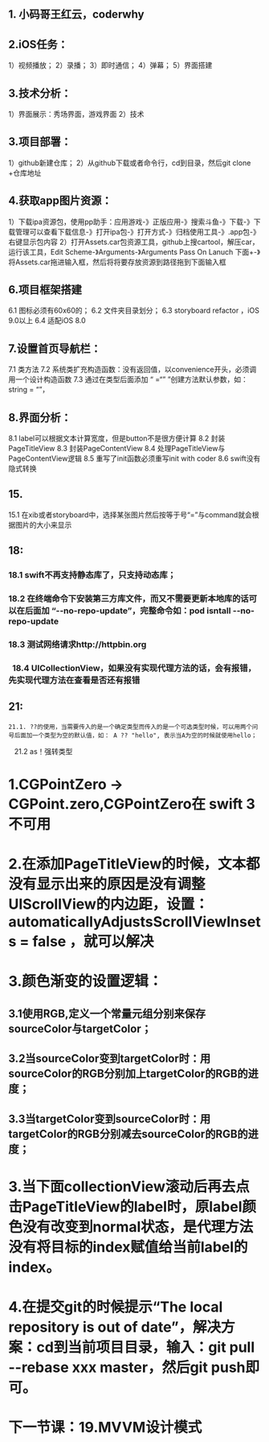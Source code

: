 ## 1. 小码哥王红云，coderwhy
## 2.iOS任务：
1）视频播放；
2）录播；
3）即时通信；
4）弹幕；
5）界面搭建
## 3.技术分析：
1）界面展示：秀场界面，游戏界面
2）技术
## 3.项目部署：
1）github新建仓库；
2）从github下载或者命令行，cd到目录，然后git clone +仓库地址
## 4.获取app图片资源：
1）下载ipa资源包，使用pp助手：应用游戏-》正版应用-》搜索斗鱼-》下载-》下载管理可以查看下载信息-》打开ipa包-》打开方式-》归档使用工具-》.app包-》右键显示包内容
2）打开Assets.car包资源工具，github上搜cartool，解压car，运行该工具，Edit Scheme-》Arguments-》Arguments Pass On Lanuch 下面+-》将Assets.car拖进输入框，然后将将要存放资源到路径拖到下面输入框

## 6.项目框架搭建
6.1 图标必须有60x60的；
6.2 文件夹目录划分；
6.3 storyboard refactor ，iOS 9.0以上
6.4 适配iOS 8.0

## 7.设置首页导航栏：
7.1 类方法
7.2 系统类扩充构造函数：没有返回值，以convenience开头，必须调用一个设计构造函数
7.3 通过在类型后面添加 “ =“” ”创建方法默认参数，如：string = “”，

## 8.界面分析：
8.1 label可以根据文本计算宽度，但是button不是很方便计算
8.2 封装PageTitleView
8.3 封装PageContentView
8.4 处理PageTitleView与PageContentView逻辑
8.5 重写了init函数必须重写init with coder 
8.6 swift没有隐式转换

## 15.
  15.1 在xib或者storyboard中，选择某张图片然后按等于号“=”与command就会根据图片的大小来显示
## 18:
###   18.1 swift不再支持静态库了，只支持动态库；
###   18.2 在终端命令下安装第三方库文件，而又不需要更新本地库的话可以在后面加 “--no-repo-update”，完整命令如：pod isntall --no-repo-update
###   18.3 测试网络请求http://httpbin.org
###   18.4 UICollectionView，如果没有实现代理方法的话，会有报错，先实现代理方法在查看是否还有报错

## 21: 
    21.1. ??的使用，当需要传入的是一个确定类型而传入的是一个可选类型时候，可以用两个问号后面加一个类型为空的默认值，如： A ?? "hello", 表示当A为空的时候就使用hello；
    21.2 as！强转类型

# 1.CGPointZero -> CGPoint.zero,CGPointZero在 swift 3不可用
# 2.在添加PageTitleView的时候，文本都没有显示出来的原因是没有调整UIScrollView的内边距，设置： automaticallyAdjustsScrollViewInsets = false ，就可以解决
# 3.颜色渐变的设置逻辑：
## 3.1使用RGB,定义一个常量元组分别来保存sourceColor与targetColor；
## 3.2当sourceColor变到targetColor时：用sourceColor的RGB分别加上targetColor的RGB的进度；
## 3.3当targetColor变到sourceColor时：用targetColor的RGB分别减去sourceColor的RGB的进度；
# 3.当下面collectionView滚动后再去点击PageTitleView的label时，原label颜色没有改变到normal状态，是代理方法没有将目标的index赋值给当前label的 index。
# 4.在提交git的时候提示“The local repository is out of date”，解决方案：cd到当前项目目录，输入：git pull --rebase xxx master，然后git push即可。
# 下一节课：19.MVVM设计模式
